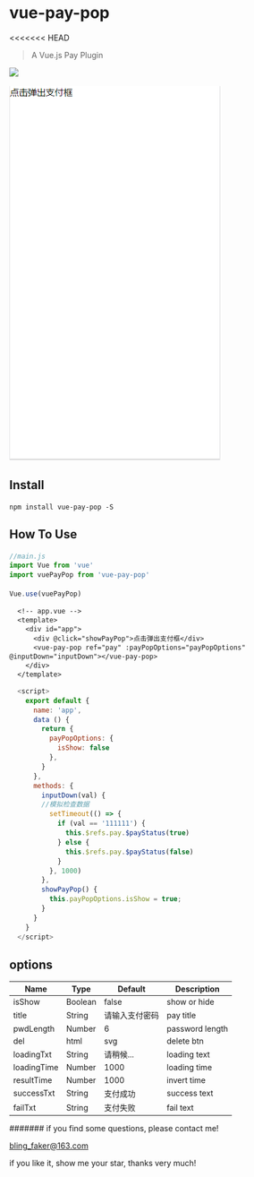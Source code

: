 # vue-pay-pop
<<<<<<< HEAD

> A Vue.js Pay Plugin

<a href="https://www.npmjs.org/package/vue-pay-pop">
  <img src="https://img.shields.io/npm/v/vue-pay-pop.svg">
</a>

![image](https://github.com/Blubiubiu/vue-pay-pop/blob/master/gif/demo.gif)


## Install
```shell
npm install vue-pay-pop -S
```

## How To Use

``` javascript
//main.js
import Vue from 'vue'
import vuePayPop from 'vue-pay-pop'

Vue.use(vuePayPop)
```

``` vue
  <!-- app.vue -->
  <template>
    <div id="app">
      <div @click="showPayPop">点击弹出支付框</div>
      <vue-pay-pop ref="pay" :payPopOptions="payPopOptions" @inputDown="inputDown"></vue-pay-pop>
    </div>
  </template>
```
``` javascript
  <script>
    export default {
      name: 'app',
      data () {
        return {
          payPopOptions: {
            isShow: false
          },
        }
      },
      methods: {
        inputDown(val) {
        //模拟检查数据
          setTimeout(() => {
            if (val == '111111') {
              this.$refs.pay.$payStatus(true)
            } else {
              this.$refs.pay.$payStatus(false)
            }
          }, 1000)
        },
        showPayPop() {
          this.payPopOptions.isShow = true;
        }
      }
    }
  </script>
```

## options

| Name | Type | Default | Description |
| ---- | ---- | ------- | ----------- |
| isShow | Boolean | false | show or hide |
| title | String | 请输入支付密码 | pay title |
| pwdLength | Number | 6 | password length |
| del | html | svg | delete btn |
| loadingTxt | String | 请稍候... | loading text |
| loadingTime | Number | 1000 | loading time |
| resultTime | Number | 1000 | invert time |
| successTxt | String | 支付成功 | success text |
| failTxt | String | 支付失败 | fail text |


#######
if you find some questions, please contact me!

bling_faker@163.com

if you like it, show me your star, thanks very much!


